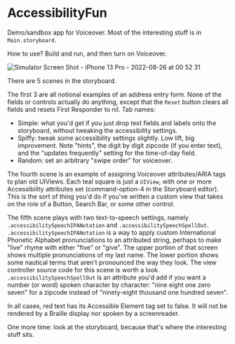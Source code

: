 # AccessibilityFun

Demo/sandbox app for Voiceover. Most of the interesting stuff is in `Main.storyboard`.

How to use? Build and run, and then turn on Voiceover.

![Simulator Screen Shot - iPhone 13 Pro - 2022-08-26 at 00 52 31](https://user-images.githubusercontent.com/418007/186851880-bd9b07d4-5fff-4c02-bd5c-6f011d218f5d.png)

There are 5 scenes in the storyboard.

The first 3 are all notional examples of an address entry form. None of the fields or controls actually do anything, except that the `Reset`
button clears all fields and resets First Responder to nil.
Tab names: 
* Simple: what you'd get if you just drop text fields and labels onto the storyboard, without tweaking the accessibility settings.
* Spiffy: tweak some accessibility settings slightly. Low lift, big improvement. Note "hints", the digit by digit zipcode (if you enter text), and the "updates frequently" setting for the time-of-day field.
* Random: set an arbitrary "swipe order" for voiceover.

The fourth scene is an example of assigning Voiceover attributes/ARIA tags to plan old UIViews. Each teal square is just a `UIView`, with one or
more Accessibility attributes set (command-option-4 in the Storyboard editor). This is the sort of thing you'd do if you've written a custom view
that takes on the role of a Button, Search Bar, or some other control.

The fifth scene plays with two text-to-speech settings, namely `.accessibilitySpeechIPANotation` and `.accessibilitySpeechSpellOut`.
`.accessibilitySpeechIPANotation` is a way to apply custom International Phonetic Alphabet pronunciations to an attributed string, perhaps
to make "live" rhyme with either "five" or "give". The upper portion of that screen shows multiple pronunciations of my last name. The lower portion
shows some nautical terms that aren't pronounced the way they look. The view controller source code for this scene is worth a look. 
`.accessibilitySpeechSpellOut` is an attribute you'd add if you want a number (or word) 
spoken character by character: "nine eight one zero seven"
for a zipcode instead of "ninety-eight thousand one hundred seven".

In all cases, red text has its Accessible Element tag set to false. It will not be rendered by a Braille display nor spoken by a screenreader.

One more time: look at the storyboard, because that's where the interesting stuff sits.
